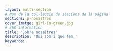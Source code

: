 ```yaml
---
layout: multi-section
# Nom de la col·leccio de seccions de la pàgina
sections: p-nosaltres
cover_imatge: girl-in-green.jpg
# SEO information
title: 'Sobre nosaltres'
description: 'Qui som i què fem.'
keywords:
---
```

